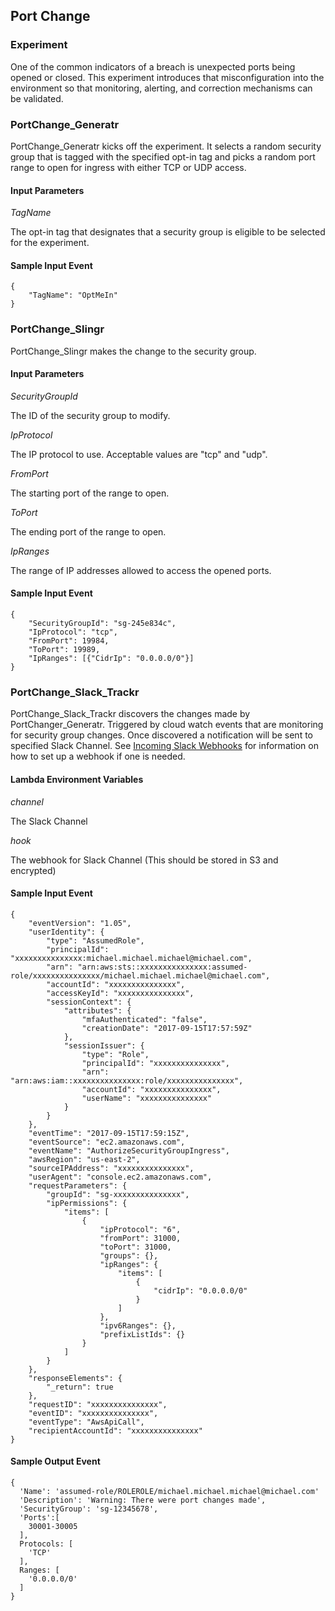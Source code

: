 Port Change
------------

### Experiment

One of the common indicators of a breach is unexpected ports being opened or closed.  This experiment introduces that misconfiguration into the environment so that monitoring, alerting, and correction mechanisms can be validated.

### PortChange_Generatr

PortChange_Generatr kicks off the experiment.  It selects a random security group that is tagged with the specified opt-in tag and picks a random port range to open for ingress with either TCP or UDP access.

#### Input Parameters

*TagName*

The opt-in tag that designates that a security group is eligible to be selected for the experiment.

#### Sample Input Event

```
{
    "TagName": "OptMeIn"
}
```

### PortChange_Slingr

PortChange_Slingr makes the change to the security group.

#### Input Parameters

*SecurityGroupId*

The ID of the security group to modify.

*IpProtocol*

The IP protocol to use.  Acceptable values are "tcp" and "udp".

*FromPort*

The starting port of the range to open.

*ToPort*

The ending port of the range to open.

*IpRanges*

The range of IP addresses allowed to access the opened ports.

#### Sample Input Event

```
{
    "SecurityGroupId": "sg-245e834c",
    "IpProtocol": "tcp",
    "FromPort": 19984,
    "ToPort": 19989,
    "IpRanges": [{"CidrIp": "0.0.0.0/0"}]
}
```

### PortChange_Slack_Trackr
PortChange_Slack_Trackr discovers the changes made by PortChanger_Generatr. Triggered by cloud watch events that are monitoring for security group changes. Once discovered a notification will be sent to specified Slack Channel.  See [Incoming Slack Webhooks](https://api.slack.com/incoming-webhooks) for information on how to set up a webhook if one is needed.

#### Lambda Environment Variables

*channel*

The Slack Channel

*hook*

The webhook for Slack Channel (This should be stored in S3 and encrypted)

#### Sample Input Event

```
{
    "eventVersion": "1.05",
    "userIdentity": {
        "type": "AssumedRole",
        "principalId": "xxxxxxxxxxxxxxx:michael.michael.michael@michael.com",
        "arn": "arn:aws:sts::xxxxxxxxxxxxxxx:assumed-role/xxxxxxxxxxxxxxx/michael.michael.michael@michael.com",
        "accountId": "xxxxxxxxxxxxxxx",
        "accessKeyId": "xxxxxxxxxxxxxxx",
        "sessionContext": {
            "attributes": {
                "mfaAuthenticated": "false",
                "creationDate": "2017-09-15T17:57:59Z"
            },
            "sessionIssuer": {
                "type": "Role",
                "principalId": "xxxxxxxxxxxxxxx",
                "arn": "arn:aws:iam::xxxxxxxxxxxxxxx:role/xxxxxxxxxxxxxxx",
                "accountId": "xxxxxxxxxxxxxxx",
                "userName": "xxxxxxxxxxxxxxx"
            }
        }
    },
    "eventTime": "2017-09-15T17:59:15Z",
    "eventSource": "ec2.amazonaws.com",
    "eventName": "AuthorizeSecurityGroupIngress",
    "awsRegion": "us-east-2",
    "sourceIPAddress": "xxxxxxxxxxxxxxx",
    "userAgent": "console.ec2.amazonaws.com",
    "requestParameters": {
        "groupId": "sg-xxxxxxxxxxxxxxx",
        "ipPermissions": {
            "items": [
                {
                    "ipProtocol": "6",
                    "fromPort": 31000,
                    "toPort": 31000,
                    "groups": {},
                    "ipRanges": {
                        "items": [
                            {
                                "cidrIp": "0.0.0.0/0"
                            }
                        ]
                    },
                    "ipv6Ranges": {},
                    "prefixListIds": {}
                }
            ]
        }
    },
    "responseElements": {
        "_return": true
    },
    "requestID": "xxxxxxxxxxxxxxx",
    "eventID": "xxxxxxxxxxxxxxx",
    "eventType": "AwsApiCall",
    "recipientAccountId": "xxxxxxxxxxxxxxx"
}
```

#### Sample Output Event

```
{
  'Name': 'assumed-role/ROLEROLE/michael.michael.michael@michael.com'
  'Description': 'Warning: There were port changes made',
  'SecurityGroup': 'sg-12345678',
  'Ports':[
    30001-30005
  ],
  Protocols: [
    'TCP'
  ],
  Ranges: [
    '0.0.0.0/0'
  ]
}
```
